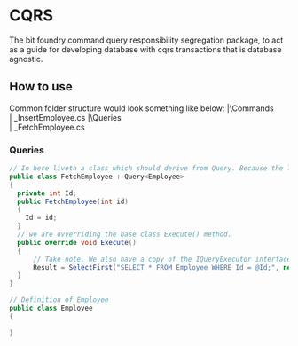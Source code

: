 # CQRS

The bit foundry command query responsibility segregation package, to act as a guide for developing database with cqrs transactions that is database agnostic.

## How to use
Common folder structure would look something like below:
|\Commands\
|          \_InsertEmployee.cs
|\Queries\
|         \_FetchEmployee.cs

### Queries

```csharp
// In here liveth a class which should derive from Query. Because the lib supports generic typing we can define our expected return type.
public class FetchEmployee : Query<Employee>
{
  private int Id;
  public FetchEmployee(int id) 
  {
    Id = id;
  }
  // we are ovverriding the base class Execute() method.
  public override void Execute() 
  {
      // Take note. We also have a copy of the IQueryExecutor interface within Query. So, we can make queries to other queries inside a query.
      Result = SelectFirst("SELECT * FROM Employee WHERE Id = @Id;", new { Id = Id });
  }
}

// Definition of Employee
public class Employee 
{
  
}
```
